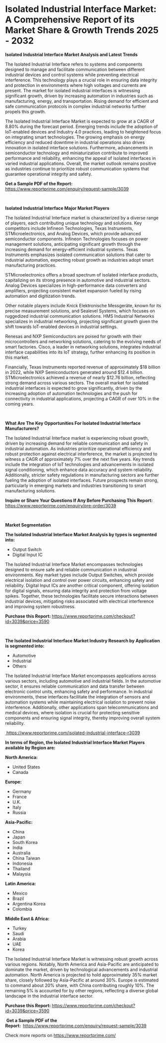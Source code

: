 <p><h1>Isolated Industrial Interface Market: A Comprehensive Report of its Market Share & Growth Trends 2025 - 2032</h1></p><p><strong>Isolated Industrial Interface Market Analysis and Latest Trends</strong></p>
<p><p>The Isolated Industrial Interface refers to systems and components designed to manage and facilitate communication between different industrial devices and control systems while preventing electrical interference. This technology plays a crucial role in ensuring data integrity and protection in environments where high voltages and currents are present. The market for isolated industrial interfaces is witnessing significant growth, driven by increasing automation in industries such as manufacturing, energy, and transportation. Rising demand for efficient and safe communication protocols in complex industrial networks further propels this growth.</p><p>The Isolated Industrial Interface Market is expected to grow at a CAGR of 8.80% during the forecast period. Emerging trends include the adoption of IoT-enabled devices and Industry 4.0 practices, leading to heightened focus on integrating smart technologies. The growing emphasis on energy efficiency and reduced downtime in industrial operations also drives innovation in isolated interface solutions. Furthermore, advancements in semiconductor technology and miniaturization contribute to improved performance and reliability, enhancing the appeal of isolated interfaces in varied industrial applications. Overall, the market outlook remains positive as industries continue to prioritize robust communication systems that guarantee operational integrity and safety.</p></p>
<p><strong>Get a Sample PDF of the Report:&nbsp;</strong> <a href="https://www.reportprime.com/enquiry/request-sample/3039?utm_campaign=3579&utm_medium=2&utm_source=Github&utm_content=ia&utm_term=18032025&utm_id=isolated-industrial-interface">https://www.reportprime.com/enquiry/request-sample/3039</a></p>
<p>&nbsp;</p>
<p><strong>Isolated Industrial Interface Major Market Players</strong></p>
<p><p>The Isolated Industrial Interface market is characterized by a diverse range of players, each contributing unique technology and solutions. Key competitors include Infineon Technologies, Texas Instruments, STMicroelectronics, and Analog Devices, which provide advanced semiconductor components. Infineon Technologies focuses on power management solutions, anticipating significant growth through the increasing demand for energy-efficient industrial systems. Texas Instruments emphasizes isolated communication solutions that cater to industrial automation, expecting robust growth as industries adopt smart manufacturing practices.</p><p>STMicroelectronics offers a broad spectrum of isolated interface products, capitalizing on its strong presence in automotive and industrial sectors. Analog Devices specializes in high-performance data converters and amplifiers, projecting consistent market expansion fueled by rising automation and digitization trends.</p><p>Other notable players include Knick Elektronische Messgeräte, known for its precise measurement solutions, and Sealevel Systems, which focuses on ruggedized industrial communication solutions. HMS Industrial Networks specializes in industrial networking, projecting significant growth given the shift towards IoT-enabled devices in industrial settings. </p><p>Renesas and NXP Semiconductors are poised for growth with their microcontrollers and networking solutions, catering to the evolving needs of smart factories. Cisco, a leader in networking solutions, integrates industrial interface capabilities into its IoT strategy, further enhancing its position in this market.</p><p>Financially, Texas Instruments reported revenue of approximately $18 billion in 2022, while NXP Semiconductors generated around $12.4 billion. STMicroelectronics achieved a revenue of nearly $12.76 billion, reflecting strong demand across various sectors. The overall market for isolated industrial interfaces is expected to grow significantly, driven by the increasing adoption of automation technologies and the push for connectivity in industrial applications, projecting a CAGR of over 10% in the coming years.</p></p>
<p>&nbsp;</p>
<p><strong>What Are The Key Opportunities For Isolated Industrial Interface Manufacturers?</strong></p>
<p><p>The Isolated Industrial Interface market is experiencing robust growth, driven by increasing demand for reliable communication and safety in industrial automation. As industries prioritize operational efficiency and robust protection against electrical interference, the market is projected to witness a CAGR of approximately 7% over the next five years. Key trends include the integration of IoT technologies and advancements in isolated signal conditioning, which enhance data accuracy and system reliability. Additionally, stricter safety regulations in manufacturing sectors are further fueling the adoption of isolated interfaces. Future prospects remain strong, particularly in emerging markets and industries transitioning to smart manufacturing solutions.</p></p>
<p><strong>Inquire or Share Your Questions If Any Before Purchasing This Report:</strong> <a href="https://www.reportprime.com/enquiry/pre-order/3039?utm_campaign=3579&utm_medium=2&utm_source=Github&utm_content=ia&utm_term=18032025&utm_id=isolated-industrial-interface">https://www.reportprime.com/enquiry/pre-order/3039</a></p>
<p>&nbsp;</p>
<p><strong>Market Segmentation</strong></p>
<p><strong>The Isolated Industrial Interface Market Analysis by types is segmented into:</strong></p>
<p><ul><li>Output Switch</li><li>Digital Input IC</li></ul></p>
<p><p>The Isolated Industrial Interface Market encompasses technologies designed to ensure safe and reliable communication in industrial environments. Key market types include Output Switches, which provide electrical isolation and control over power circuits, enhancing safety and reliability. Digital Input ICs are another critical component, offering isolation for digital signals, ensuring data integrity and protection from voltage spikes. Together, these technologies facilitate secure interactions between industrial devices, mitigating risks associated with electrical interference and improving system robustness.</p></p>
<p><strong>Purchase this Report:&nbsp;</strong><a href="https://www.reportprime.com/checkout?id=3039&price=3590&utm_campaign=3579&utm_medium=2&utm_source=Github&utm_content=ia&utm_term=18032025&utm_id=isolated-industrial-interface">https://www.reportprime.com/checkout?id=3039&price=3590</a></p>
<p>&nbsp;</p>
<p><strong>The Isolated Industrial Interface Market Industry Research by Application is segmented into:</strong></p>
<p><ul><li>Automotive</li><li>Industrial</li><li>Others</li></ul></p>
<p><p>The Isolated Industrial Interface Market encompasses applications across various sectors, including automotive and industrial fields. In the automotive sector, it ensures reliable communication and data transfer between electronic control units, enhancing safety and performance. In industrial environments, these interfaces facilitate the integration of sensors and automation systems while maintaining electrical isolation to prevent noise interference. Additionally, other applications span telecommunications and medical devices, where isolation is crucial for protecting sensitive components and ensuring signal integrity, thereby improving overall system reliability.</p></p>
<p><a href="https://www.reportprime.com/isolated-industrial-interface-r3039?utm_campaign=3579&utm_medium=2&utm_source=Github&utm_content=ia&utm_term=18032025&utm_id=isolated-industrial-interface">&nbsp;https://www.reportprime.com/isolated-industrial-interface-r3039</a></p>
<p><strong>In terms of Region, the Isolated Industrial Interface Market Players available by Region are:</strong></p>
<p>
    <p> <strong> North America: </strong>
        <ul>
            <li>United States</li>
            <li>Canada</li>
        </ul>
        </p> 
    <p> <strong> Europe: </strong>
        <ul>
            <li>Germany</li>
            <li>France</li>
            <li>U.K.</li>
            <li>Italy</li>
            <li>Russia</li>
        </ul>
        </p> 
    <p> <strong> Asia-Pacific: </strong>
        <ul>
            <li>China</li>
            <li>Japan</li>
            <li>South Korea</li>
            <li>India</li>
            <li>Australia</li>
            <li>China Taiwan</li>
            <li>Indonesia</li>
            <li>Thailand</li>
            <li>Malaysia</li>
        </ul>
        </p> 
    <p> <strong> Latin America: </strong>
        <ul>
            <li>Mexico</li>
            <li>Brazil</li>
            <li>Argentina Korea</li>
            <li>Colombia</li>
        </ul>
        </p> 
    <p> <strong> Middle East & Africa: </strong>
        <ul>
            <li>Turkey</li>
            <li>Saudi</li>
            <li>Arabia</li>
            <li>UAE</li>
            <li>Korea</li>
        </ul>
    </p>
    </p>
<p><p>The Isolated Industrial Interface Market is witnessing robust growth across various regions. Notably, North America and Asia-Pacific are anticipated to dominate the market, driven by technological advancements and industrial automation. North America is projected to hold approximately 35% market share, closely followed by Asia-Pacific at around 30%. Europe is estimated to command about 20% share, with China contributing roughly 10%. The remaining 5% is accounted for by other regions, reflecting a diverse global landscape in the industrial interface sector.</p></p>
<p><strong>Purchase this Report: </strong><a href="https://www.reportprime.com/checkout?id=3039&price=3590&utm_campaign=3579&utm_medium=2&utm_source=Github&utm_content=ia&utm_term=18032025&utm_id=isolated-industrial-interface">https://www.reportprime.com/checkout?id=3039&price=3590</a></p>
<p>&nbsp;<strong>Get a Sample PDF of the Report:&nbsp;&nbsp;</strong><a href="https://www.reportprime.com/enquiry/request-sample/3039?utm_campaign=3579&utm_medium=2&utm_source=Github&utm_content=ia&utm_term=18032025&utm_id=isolated-industrial-interface">https://www.reportprime.com/enquiry/request-sample/3039</a></p>
<p><strong></strong></p>
<p>Check more reports on <a href="https://www.reportprime.com/?utm_campaign=3579&utm_medium=2&utm_source=Github&utm_content=ia&utm_term=18032025&utm_id=isolated-industrial-interface">https://www.reportprime.com/</a></p>
